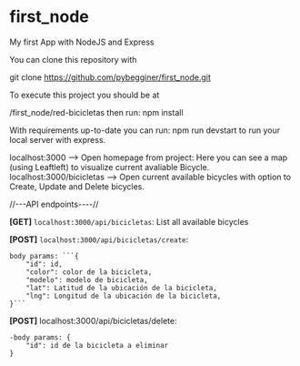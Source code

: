 # first_node
My first App with NodeJS and Express

You can clone this repository with

git clone https://github.com/pybegginer/first_node.git

To execute this project you should be at

/first_node/red-bicicletas
then run:
    npm install

With requirements up-to-date you can run:
    npm run devstart
to run your local server with express.

localhost:3000 --> Open homepage from project: Here you can see a map (using Leaftleft) to visualize current avaliable Bicycle.
localhost:3000/bicicletas --> Open current available bicycles with option to Create, Update and Delete bicycles.

//---API endpoints----//

**[GET]** ```localhost:3000/api/bicicletas```: List all available bicycles

**[POST]** ```localhost:3000/api/bicicletas/create```: 

    body params: ```{
        "id": id,        
        "color": color de la bicicleta,        
        "modelo": modelo de bicicleta,        
        "lat": Latitud de la ubicación de la bicicleta,        
        "lng": Longitud de la ubicación de la bicicleta,        
    }```
    
**[POST]** localhost:3000/api/bicicletas/delete:

    -body params: {    
        "id": id de la bicicleta a eliminar        
    }
    

